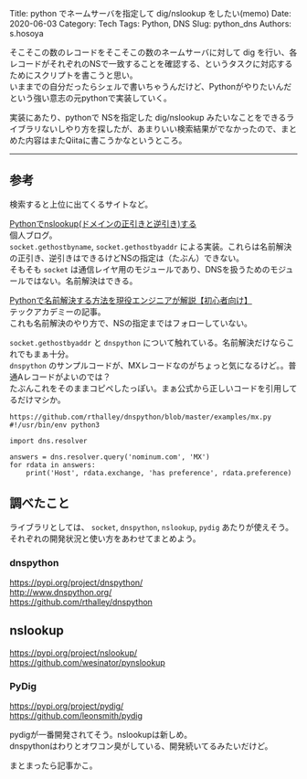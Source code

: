 Title: python でネームサーバを指定して dig/nslookup をしたい(memo)
Date: 2020-06-03
Category: Tech
Tags: Python, DNS
Slug: python_dns
Authors: s.hosoya

そこそこの数のレコードをそこそこの数のネームサーバに対して dig を行い、各レコードがそれぞれのNSで一致することを確認する、というタスクに対応するためにスクリプトを書こうと思い。  
いままでの自分だったらシェルで書いちゃうんだけど、Pythonがやりたいんだという強い意志の元pythonで実装していく。  

実装にあたり、pythonで NSを指定した dig/nslookup みたいなことをできるライブラリないしやり方を探したが、あまりいい検索結果がでなかったので、まとめた内容はまたQiitaに書こうかなというところ。

---

## 参考

検索すると上位に出てくるサイトなど。

[Pythonでnslookup(ドメインの正引きと逆引き)する](http://sonickun.hatenablog.com/entry/2014/10/30/183541)  
個人ブログ。  
`socket.gethostbyname`, `socket.gethostbyaddr` による実装。これらは名前解決の正引き、逆引きはできるけどNSの指定は（たぶん）できない。  
そもそも `socket` は通信レイヤ用のモジュールであり、DNSを扱うためのモジュールではない。名前解決はできる。  

[Pythonで名前解決する方法を現役エンジニアが解説【初心者向け】](https://techacademy.jp/magazine/20868)  
テックアカデミーの記事。  
これも名前解決のやり方で、NSの指定まではフォローしていない。  

`socket.gethostbyaddr` と `dnspython` について触れている。名前解決だけならこれでもまぁ十分。  
`dnspython` のサンプルコードが、MXレコードなのがちょっと気になるけど。。普通Aレコードがよいのでは？  
たぶんこれをそのままコピペしたっぽい。まぁ公式から正しいコードを引用してるだけマシか。  

~~~
https://github.com/rthalley/dnspython/blob/master/examples/mx.py
#!/usr/bin/env python3

import dns.resolver

answers = dns.resolver.query('nominum.com', 'MX')
for rdata in answers:
    print('Host', rdata.exchange, 'has preference', rdata.preference)
~~~

## 調べたこと

ライブラリとしては、 `socket`, `dnspython`, `nslookup`, `pydig` あたりが使えそう。  
それぞれの開発状況と使い方をあわせてまとめよう。  

### dnspython

https://pypi.org/project/dnspython/  
http://www.dnspython.org/  
https://github.com/rthalley/dnspython  

## nslookup

https://pypi.org/project/nslookup/  
https://github.com/wesinator/pynslookup  

### PyDig

https://pypi.org/project/pydig/  
https://github.com/leonsmith/pydig  

pydigが一番開発されてそう。nslookupは新しめ。  
dnspythonはわりとオワコン臭がしている、開発続いてるみたいだけど。  

まとまったら記事かこ。  



